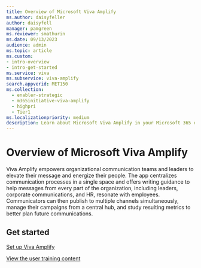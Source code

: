 ```yaml
---
title: Overview of Microsoft Viva Amplify
ms.author: daisyfeller
author: daisyfell
manager: pamgreen
ms.reviewer: smathurin
ms.date: 09/13/2023
audience: admin
ms.topic: article
ms.custom: 
- intro-overview
- intro-get-started
ms.service: viva
ms.subservice: viva-amplify
search.appverid: MET150
ms.collection:
  - enabler-strategic
  - m365initiative-viva-amplify
  - highpri
  - Tier1
ms.localizationpriority: medium
description: Learn about Microsoft Viva Amplify in your Microsoft 365 environment.
---
```


# Overview of Microsoft Viva Amplify

Viva Amplify empowers organizational communication teams and leaders to elevate their message and energize their people. The app centralizes communication processes in a single space and offers writing guidance to help messages from every part of the organization, including leaders, corporate communications, and HR, resonate with employees. Communicators can then publish to multiple channels simultaneously, manage their campaigns from a central hub, and study resulting metrics to better plan future communications.

## Get started

[Set up Viva Amplify](set-up-viva-amplify.md)

[View the user training content](https://support.microsoft.com/topic/introduction-to-viva-amplify-cedd11d3-ea8a-4d55-9b5b-61459353be1a)
